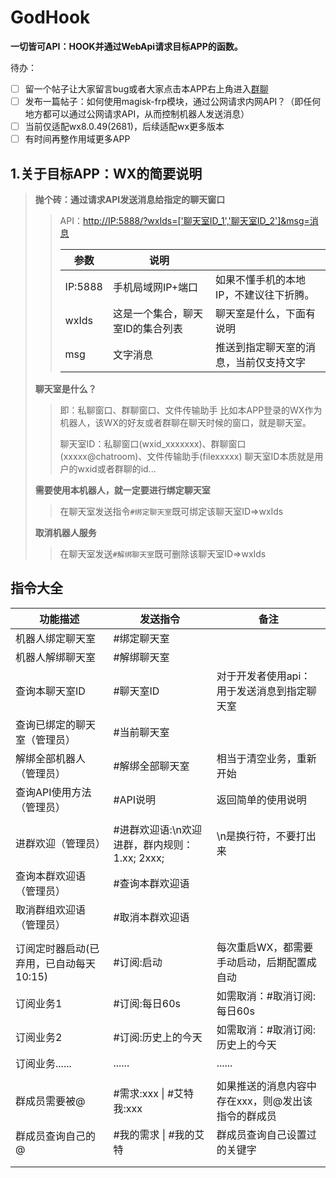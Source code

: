# GodHook
**一切皆可API：HOOK并通过WebApi请求目标APP的函数。**

待办：

- [ ] 留一个帖子让大家留言bug或者大家点击本APP右上角进入[群聊](https://t.me/god_hook_nnbs)
- [ ] 发布一篇帖子：如何使用magisk-frp模块，通过公网请求内网API？（即任何地方都可以通过公网请求API，从而控制机器人发送消息）
- [ ] 当前仅适配wx8.0.49(2681)，后续适配wx更多版本
- [ ] 有时间再整作用域更多APP

## 1.关于目标APP：WX的简要说明

> **抛个砖：通过请求API发送消息给指定的聊天窗口**
>
> > API：[http://IP:5888/?wxIds=['聊天室ID_1','聊天室ID_2']&amp;msg=消息](http://IP:5888/?wxIds=['聊天室ID_1','聊天室ID_2']&amp;msg=消息)
> >
> > | 参数    | 说明                             |                                        |
> > | ------- | -------------------------------- | -------------------------------------- |
> > | IP:5888 | 手机局域网IP+端口                | 如果不懂手机的本地IP，不建议往下折腾。 |
> > | wxIds   | 这是一个集合，聊天室ID的集合列表 | 聊天室是什么，下面有说明               |
> > | msg     | 文字消息                         | 推送到指定聊天室的消息，当前仅支持文字 |
>
> **聊天室是什么？**
>
> > 即：私聊窗口、群聊窗口、文件传输助手
> > 比如本APP登录的WX作为机器人，该WX的好友或者群聊在聊天时候的窗口，就是聊天室。
> >
> > 聊天室ID：私聊窗口(wxid_xxxxxxx)、群聊窗口(xxxxx@chatroom)、文件传输助手(filexxxxx)
> > 聊天室ID本质就是用户的wxid或者群聊的id...
>
> **需要使用本机器人，就一定要进行绑定聊天室**
>
> > 在聊天室发送指令`#绑定聊天室`既可绑定该聊天室ID=>wxIds
>
> **取消机器人服务**
>
> > 在聊天室发送`#解绑聊天室`既可删除该聊天室ID=>wxIds
>

## 指令大全

| 功能描述                                | 发送指令                                      | 备注                                               |
| --------------------------------------- | --------------------------------------------- | -------------------------------------------------- |
| 机器人绑定聊天室                        | #绑定聊天室                                   |                                                    |
| 机器人解绑聊天室                        | #解绑聊天室                                   |                                                    |
| 查询本聊天室ID                          | #聊天室ID                                     | 对于开发者使用api：用于发送消息到指定聊天室        |
| 查询已绑定的聊天室（管理员）            | #当前聊天室                                   |                                                    |
| 解绑全部机器人（管理员）                | #解绑全部聊天室                               | 相当于清空业务，重新开始                           |
| 查询API使用方法（管理员）               | #API说明                                      | 返回简单的使用说明                                 |
|                                         |                                               |                                                    |
| 进群欢迎（管理员）                      | #进群欢迎语:\n欢迎进群，群内规则：1.xx; 2xxx; | \n是换行符，不要打出来                             |
| 查询本群欢迎语（管理员）                | #查询本群欢迎语                               |                                                    |
| 取消群组欢迎语（管理员）                | #取消本群欢迎语                               |                                                    |
|                                         |                                               |                                                    |
| 订阅定时器启动(已弃用，已自动每天10:15) | \#订阅:启动                                   | 每次重启WX，都需要手动启动，后期配置成自动         |
| 订阅业务1                               | #订阅:每日60s                                 | 如需取消：#取消订阅:每日60s                        |
| 订阅业务2                               | #订阅:历史上的今天                            | 如需取消：#取消订阅:历史上的今天                   |
| 订阅业务......                          | ......                                        | ......                                             |
|                                         |                                               |                                                    |
| 群成员需要被@                           | #需求:xxx \| #艾特我:xxx                      | 如果推送的消息内容中存在xxx，则@发出该指令的群成员 |
| 群成员查询自己的@                       | #我的需求 \| #我的艾特                        | 群成员查询自己设置过的关键字                       |
|                                         |                                               |                                                    |
|                                         |                                               |                                                    |

